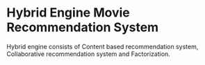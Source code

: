 # Hybrid Engine Movie Recommendation System
Hybrid engine consists of Content based recommendation system, Collaborative recommendation system and Factorization.  
